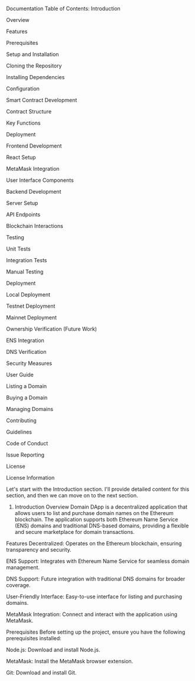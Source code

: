 Documentation Table of Contents:
Introduction

Overview

Features

Prerequisites

Setup and Installation

Cloning the Repository

Installing Dependencies

Configuration

Smart Contract Development

Contract Structure

Key Functions

Deployment

Frontend Development

React Setup

MetaMask Integration

User Interface Components

Backend Development

Server Setup

API Endpoints

Blockchain Interactions

Testing

Unit Tests

Integration Tests

Manual Testing

Deployment

Local Deployment

Testnet Deployment

Mainnet Deployment

Ownership Verification (Future Work)

ENS Integration

DNS Verification

Security Measures

User Guide

Listing a Domain

Buying a Domain

Managing Domains

Contributing

Guidelines

Code of Conduct

Issue Reporting

License

License Information

Let's start with the Introduction section. I'll provide detailed content for this section, and then we can move on to the next section.

1. Introduction
Overview
Domain DApp is a decentralized application that allows users to list and purchase domain names on the Ethereum blockchain. The application supports both Ethereum Name Service (ENS) domains and traditional DNS-based domains, providing a flexible and secure marketplace for domain transactions.

Features
Decentralized: Operates on the Ethereum blockchain, ensuring transparency and security.

ENS Support: Integrates with Ethereum Name Service for seamless domain management.

DNS Support: Future integration with traditional DNS domains for broader coverage.

User-Friendly Interface: Easy-to-use interface for listing and purchasing domains.

MetaMask Integration: Connect and interact with the application using MetaMask.

Prerequisites
Before setting up the project, ensure you have the following prerequisites installed:

Node.js: Download and install Node.js.

MetaMask: Install the MetaMask browser extension.

Git: Download and install Git.
